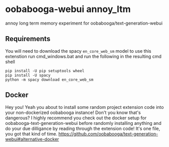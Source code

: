 # oobabooga-webui annoy_ltm
annoy long term memory experiment for oobabooga/text-generation-webui

## Requirements
You will need to download the spacy `en_core_web_sm` model to use this extenstion
run cmd_windows.bat and run the following in the resulting cmd shell

```
pip install -U pip setuptools wheel
pip install -U spacy
python -m spacy download en_core_web_sm
```

## Docker
Hey you! Yeah you about to install some random project extension code into your non-dockerized oobabooga instance! Don't you know that's dangerous?  I highly recommend you check out the docker setup for oobabooga-text-generation-webui before randomly installing anything and do your due dilligance by reading through the extension code! It's one file, you got that kind of time.
https://github.com/oobabooga/text-generation-webui#alternative-docker
